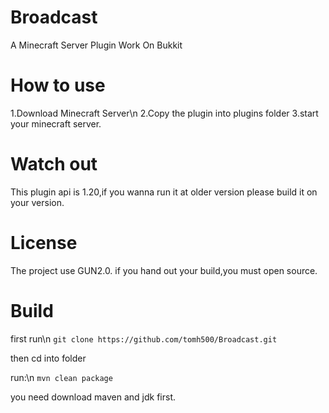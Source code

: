 # Broadcast
A Minecraft Server Plugin Work On Bukkit

# How to use
1.Download Minecraft Server\n
2.Copy the plugin into plugins folder
3.start your minecraft server.

# Watch out
This plugin api is 1.20,if you wanna run it at older version please build it on your version.

# License
The project use GUN2.0. if you hand out your build,you must open source.

# Build

first run\n
` git clone https://github.com/tomh500/Broadcast.git `

then cd into folder

run:\n
` mvn clean package `

you need download maven and jdk first.

